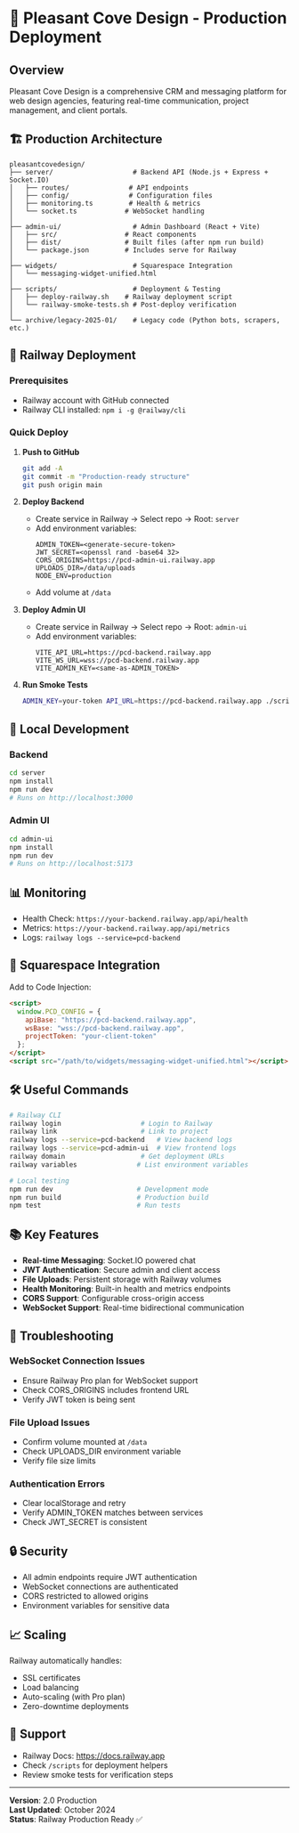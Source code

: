 # 🚀 Pleasant Cove Design - Production Deployment

## Overview

Pleasant Cove Design is a comprehensive CRM and messaging platform for web design agencies, featuring real-time communication, project management, and client portals.

## 🏗️ Production Architecture

```
pleasantcovedesign/
├── server/                    # Backend API (Node.js + Express + Socket.IO)
│   ├── routes/               # API endpoints
│   ├── config/               # Configuration files
│   ├── monitoring.ts         # Health & metrics
│   └── socket.ts            # WebSocket handling
│
├── admin-ui/                  # Admin Dashboard (React + Vite)
│   ├── src/                 # React components
│   ├── dist/                # Built files (after npm run build)
│   └── package.json         # Includes serve for Railway
│
├── widgets/                   # Squarespace Integration
│   └── messaging-widget-unified.html
│
├── scripts/                   # Deployment & Testing
│   ├── deploy-railway.sh    # Railway deployment script
│   └── railway-smoke-tests.sh # Post-deploy verification
│
└── archive/legacy-2025-01/    # Legacy code (Python bots, scrapers, etc.)
```

## 🚂 Railway Deployment

### Prerequisites
- Railway account with GitHub connected
- Railway CLI installed: `npm i -g @railway/cli`

### Quick Deploy

1. **Push to GitHub**
   ```bash
   git add -A
   git commit -m "Production-ready structure"
   git push origin main
   ```

2. **Deploy Backend**
   - Create service in Railway → Select repo → Root: `server`
   - Add environment variables:
     ```
     ADMIN_TOKEN=<generate-secure-token>
     JWT_SECRET=<openssl rand -base64 32>
     CORS_ORIGINS=https://pcd-admin-ui.railway.app
     UPLOADS_DIR=/data/uploads
     NODE_ENV=production
     ```
   - Add volume at `/data`

3. **Deploy Admin UI**
   - Create service in Railway → Select repo → Root: `admin-ui`
   - Add environment variables:
     ```
     VITE_API_URL=https://pcd-backend.railway.app
     VITE_WS_URL=wss://pcd-backend.railway.app
     VITE_ADMIN_KEY=<same-as-ADMIN_TOKEN>
     ```

4. **Run Smoke Tests**
   ```bash
   ADMIN_KEY=your-token API_URL=https://pcd-backend.railway.app ./scripts/railway-smoke-tests.sh
   ```

## 🔧 Local Development

### Backend
```bash
cd server
npm install
npm run dev
# Runs on http://localhost:3000
```

### Admin UI
```bash
cd admin-ui
npm install
npm run dev
# Runs on http://localhost:5173
```

## 📊 Monitoring

- Health Check: `https://your-backend.railway.app/api/health`
- Metrics: `https://your-backend.railway.app/api/metrics`
- Logs: `railway logs --service=pcd-backend`

## 🔗 Squarespace Integration

Add to Code Injection:
```html
<script>
  window.PCD_CONFIG = {
    apiBase: "https://pcd-backend.railway.app",
    wsBase: "wss://pcd-backend.railway.app",
    projectToken: "your-client-token"
  };
</script>
<script src="/path/to/widgets/messaging-widget-unified.html"></script>
```

## 🛠️ Useful Commands

```bash
# Railway CLI
railway login                    # Login to Railway
railway link                     # Link to project
railway logs --service=pcd-backend   # View backend logs
railway logs --service=pcd-admin-ui  # View frontend logs
railway domain                   # Get deployment URLs
railway variables               # List environment variables

# Local testing
npm run dev                     # Development mode
npm run build                   # Production build
npm test                        # Run tests
```

## 📚 Key Features

- **Real-time Messaging**: Socket.IO powered chat
- **JWT Authentication**: Secure admin and client access  
- **File Uploads**: Persistent storage with Railway volumes
- **Health Monitoring**: Built-in health and metrics endpoints
- **CORS Support**: Configurable cross-origin access
- **WebSocket Support**: Real-time bidirectional communication

## 🚨 Troubleshooting

### WebSocket Connection Issues
- Ensure Railway Pro plan for WebSocket support
- Check CORS_ORIGINS includes frontend URL
- Verify JWT token is being sent

### File Upload Issues
- Confirm volume mounted at `/data`
- Check UPLOADS_DIR environment variable
- Verify file size limits

### Authentication Errors
- Clear localStorage and retry
- Verify ADMIN_TOKEN matches between services
- Check JWT_SECRET is consistent

## 🔒 Security

- All admin endpoints require JWT authentication
- WebSocket connections are authenticated
- CORS restricted to allowed origins
- Environment variables for sensitive data

## 📈 Scaling

Railway automatically handles:
- SSL certificates
- Load balancing
- Auto-scaling (with Pro plan)
- Zero-downtime deployments

## 🤝 Support

- Railway Docs: https://docs.railway.app
- Check `/scripts` for deployment helpers
- Review smoke tests for verification steps

---

**Version**: 2.0 Production  
**Last Updated**: October 2024  
**Status**: Railway Production Ready ✅
